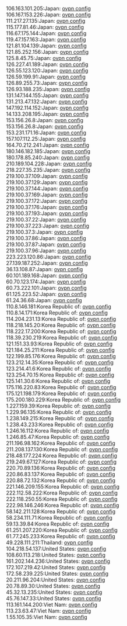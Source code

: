 106.163.101.205:Japan: [ovpn config](vpn/106_163_101_205.ovpn)  
106.167.153.226:Japan: [ovpn config](vpn/106_167_153_226.ovpn)  
111.217.27.135:Japan: [ovpn config](vpn/111_217_27_135.ovpn)  
115.177.81.46:Japan: [ovpn config](vpn/115_177_81_46.ovpn)  
116.67.175.144:Japan: [ovpn config](vpn/116_67_175_144.ovpn)  
119.47.157.163:Japan: [ovpn config](vpn/119_47_157_163.ovpn)  
121.81.104.139:Japan: [ovpn config](vpn/121_81_104_139.ovpn)  
121.85.252.156:Japan: [ovpn config](vpn/121_85_252_156.ovpn)  
125.8.45.75:Japan: [ovpn config](vpn/125_8_45_75.ovpn)  
126.227.41.189:Japan: [ovpn config](vpn/126_227_41_189.ovpn)  
126.55.123.120:Japan: [ovpn config](vpn/126_55_123_120.ovpn)  
126.59.199.91:Japan: [ovpn config](vpn/126_59_199_91.ovpn)  
126.89.255.73:Japan: [ovpn config](vpn/126_89_255_73.ovpn)  
126.93.188.235:Japan: [ovpn config](vpn/126_93_188_235.ovpn)  
131.147.144.155:Japan: [ovpn config](vpn/131_147_144_155.ovpn)  
131.213.47.132:Japan: [ovpn config](vpn/131_213_47_132.ovpn)  
147.192.114.152:Japan: [ovpn config](vpn/147_192_114_152.ovpn)  
14.133.208.195:Japan: [ovpn config](vpn/14_133_208_195.ovpn)  
153.156.26.8:Japan: [ovpn config](vpn/153_156_26_8.ovpn)  
153.156.26.8:Japan: [ovpn config](vpn/153_156_26_8.ovpn)  
153.231.171.16:Japan: [ovpn config](vpn/153_231_171_16.ovpn)  
157.107.112.25:Japan: [ovpn config](vpn/157_107_112_25.ovpn)  
164.70.212.241:Japan: [ovpn config](vpn/164_70_212_241.ovpn)  
180.146.182.185:Japan: [ovpn config](vpn/180_146_182_185.ovpn)  
180.178.85.240:Japan: [ovpn config](vpn/180_178_85_240.ovpn)  
210.189.104.228:Japan: [ovpn config](vpn/210_189_104_228.ovpn)  
218.227.35.235:Japan: [ovpn config](vpn/218_227_35_235.ovpn)  
219.100.37.109:Japan: [ovpn config](vpn/219_100_37_109.ovpn)  
219.100.37.129:Japan: [ovpn config](vpn/219_100_37_129.ovpn)  
219.100.37.144:Japan: [ovpn config](vpn/219_100_37_144.ovpn)  
219.100.37.169:Japan: [ovpn config](vpn/219_100_37_169.ovpn)  
219.100.37.172:Japan: [ovpn config](vpn/219_100_37_172.ovpn)  
219.100.37.176:Japan: [ovpn config](vpn/219_100_37_176.ovpn)  
219.100.37.193:Japan: [ovpn config](vpn/219_100_37_193.ovpn)  
219.100.37.22:Japan: [ovpn config](vpn/219_100_37_22.ovpn)  
219.100.37.223:Japan: [ovpn config](vpn/219_100_37_223.ovpn)  
219.100.37.3:Japan: [ovpn config](vpn/219_100_37_3.ovpn)  
219.100.37.86:Japan: [ovpn config](vpn/219_100_37_86.ovpn)  
219.100.37.87:Japan: [ovpn config](vpn/219_100_37_87.ovpn)  
219.100.37.96:Japan: [ovpn config](vpn/219_100_37_96.ovpn)  
223.223.120.86:Japan: [ovpn config](vpn/223_223_120_86.ovpn)  
27.139.187.252:Japan: [ovpn config](vpn/27_139_187_252.ovpn)  
36.13.108.87:Japan: [ovpn config](vpn/36_13_108_87.ovpn)  
60.101.189.168:Japan: [ovpn config](vpn/60_101_189_168.ovpn)  
60.70.123.174:Japan: [ovpn config](vpn/60_70_123_174.ovpn)  
60.73.222.101:Japan: [ovpn config](vpn/60_73_222_101.ovpn)  
61.125.223.52:Japan: [ovpn config](vpn/61_125_223_52.ovpn)  
61.24.36.68:Japan: [ovpn config](vpn/61_24_36_68.ovpn)  
110.8.146.181:Korea Republic of: [ovpn config](vpn/110_8_146_181.ovpn)  
110.8.14.171:Korea Republic of: [ovpn config](vpn/110_8_14_171.ovpn)  
114.204.231.13:Korea Republic of: [ovpn config](vpn/114_204_231_13.ovpn)  
118.218.145.20:Korea Republic of: [ovpn config](vpn/118_218_145_20.ovpn)  
118.222.17.200:Korea Republic of: [ovpn config](vpn/118_222_17_200.ovpn)  
118.39.230.219:Korea Republic of: [ovpn config](vpn/118_39_230_219.ovpn)  
121.151.33.93:Korea Republic of: [ovpn config](vpn/121_151_33_93.ovpn)  
121.184.25.211:Korea Republic of: [ovpn config](vpn/121_184_25_211.ovpn)  
122.199.85.176:Korea Republic of: [ovpn config](vpn/122_199_85_176.ovpn)  
123.212.14.35:Korea Republic of: [ovpn config](vpn/123_212_14_35.ovpn)  
123.214.41.6:Korea Republic of: [ovpn config](vpn/123_214_41_6.ovpn)  
123.254.70.15:Korea Republic of: [ovpn config](vpn/123_254_70_15.ovpn)  
125.141.30.6:Korea Republic of: [ovpn config](vpn/125_141_30_6.ovpn)  
175.116.220.83:Korea Republic of: [ovpn config](vpn/175_116_220_83.ovpn)  
175.121.198.179:Korea Republic of: [ovpn config](vpn/175_121_198_179.ovpn)  
175.200.180.229:Korea Republic of: [ovpn config](vpn/175_200_180_229.ovpn)  
1.227.159.39:Korea Republic of: [ovpn config](vpn/1_227_159_39.ovpn)  
1.229.96.135:Korea Republic of: [ovpn config](vpn/1_229_96_135.ovpn)  
1.238.149.215:Korea Republic of: [ovpn config](vpn/1_238_149_215.ovpn)  
1.238.43.233:Korea Republic of: [ovpn config](vpn/1_238_43_233.ovpn)  
1.246.16.112:Korea Republic of: [ovpn config](vpn/1_246_16_112.ovpn)  
1.246.85.47:Korea Republic of: [ovpn config](vpn/1_246_85_47.ovpn)  
211.196.98.162:Korea Republic of: [ovpn config](vpn/211_196_98_162.ovpn)  
211.208.137.130:Korea Republic of: [ovpn config](vpn/211_208_137_130.ovpn)  
218.48.177.224:Korea Republic of: [ovpn config](vpn/218_48_177_224.ovpn)  
219.249.67.127:Korea Republic of: [ovpn config](vpn/219_249_67_127.ovpn)  
220.70.89.136:Korea Republic of: [ovpn config](vpn/220_70_89_136.ovpn)  
220.86.83.137:Korea Republic of: [ovpn config](vpn/220_86_83_137.ovpn)  
220.88.72.132:Korea Republic of: [ovpn config](vpn/220_88_72_132.ovpn)  
221.146.209.155:Korea Republic of: [ovpn config](vpn/221_146_209_155.ovpn)  
222.112.58.222:Korea Republic of: [ovpn config](vpn/222_112_58_222.ovpn)  
222.118.250.55:Korea Republic of: [ovpn config](vpn/222_118_250_55.ovpn)  
222.98.146.246:Korea Republic of: [ovpn config](vpn/222_98_146_246.ovpn)  
58.142.211.128:Korea Republic of: [ovpn config](vpn/58_142_211_128.ovpn)  
58.234.111.71:Korea Republic of: [ovpn config](vpn/58_234_111_71.ovpn)  
59.13.39.84:Korea Republic of: [ovpn config](vpn/59_13_39_84.ovpn)  
61.251.207.220:Korea Republic of: [ovpn config](vpn/61_251_207_220.ovpn)  
61.77.245.233:Korea Republic of: [ovpn config](vpn/61_77_245_233.ovpn)  
49.228.111.211:Thailand: [ovpn config](vpn/49_228_111_211.ovpn)  
104.218.54.137:United States: [ovpn config](vpn/104_218_54_137.ovpn)  
108.60.113.218:United States: [ovpn config](vpn/108_60_113_218.ovpn)  
161.202.144.236:United States: [ovpn config](vpn/161_202_144_236.ovpn)  
172.107.219.42:United States: [ovpn config](vpn/172_107_219_42.ovpn)  
172.58.239.225:United States: [ovpn config](vpn/172_58_239_225.ovpn)  
20.211.96.204:United States: [ovpn config](vpn/20_211_96_204.ovpn)  
20.78.89.30:United States: [ovpn config](vpn/20_78_89_30.ovpn)  
45.32.13.235:United States: [ovpn config](vpn/45_32_13_235.ovpn)  
45.76.147.33:United States: [ovpn config](vpn/45_76_147_33.ovpn)  
113.161.144.200:Viet Nam: [ovpn config](vpn/113_161_144_200.ovpn)  
113.23.63.47:Viet Nam: [ovpn config](vpn/113_23_63_47.ovpn)  
1.55.105.35:Viet Nam: [ovpn config](vpn/1_55_105_35.ovpn)  
